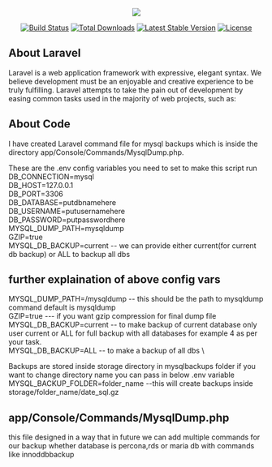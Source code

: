 <p align="center"><img src="https://laravel.com/assets/img/components/logo-laravel.svg"></p>

<p align="center">
<a href="https://travis-ci.org/laravel/framework"><img src="https://travis-ci.org/laravel/framework.svg" alt="Build Status"></a>
<a href="https://packagist.org/packages/laravel/framework"><img src="https://poser.pugx.org/laravel/framework/d/total.svg" alt="Total Downloads"></a>
<a href="https://packagist.org/packages/laravel/framework"><img src="https://poser.pugx.org/laravel/framework/v/stable.svg" alt="Latest Stable Version"></a>
<a href="https://packagist.org/packages/laravel/framework"><img src="https://poser.pugx.org/laravel/framework/license.svg" alt="License"></a>
</p>

## About Laravel

Laravel is a web application framework with expressive, elegant syntax. We believe development must be an enjoyable and creative experience to be truly fulfilling. Laravel attempts to take the pain out of development by easing common tasks used in the majority of web projects, such as:

## About Code

I have created Laravel command file for mysql backups which is inside the directory app/Console/Commands/MysqlDump.php. 
 
These are the .env config variables you need to set to make this script run 
DB_CONNECTION=mysql \
DB_HOST=127.0.0.1 \
DB_PORT=3306 \
DB_DATABASE=putdbnamehere \
DB_USERNAME=putusernamehere \
DB_PASSWORD=putpasswordhere \
MYSQL_DUMP_PATH=mysqldump \
GZIP=true \
MYSQL_DB_BACKUP=current -- we can provide either current(for current db backup) or ALL to backup all dbs 

## further explaination of above config vars 
MYSQL_DUMP_PATH=/mysqldump -- this should be the path to mysqldump command default is mysqldump \
GZIP=true   --- if you want gzip compression for final dump file \
MYSQL_DB_BACKUP=current   -- to make backup of current database only user current or ALL for full backup with all databases for example 4 as per your task. \
MYSQL_DB_BACKUP=ALL    -- to make a backup of all dbs \

Backups are stored inside storage directory in mysqlbackups folder if you want to change directory name you can pass in below .env variable
MYSQL_BACKUP_FOLDER=folder_name    --this will create backups inside storage/folder_name/date_sql.gz




## app/Console/Commands/MysqlDump.php
this file designed in a way that in future we can add multiple commands for our backup whether database is percona,rds or maria db with commands like innoddbbackup

